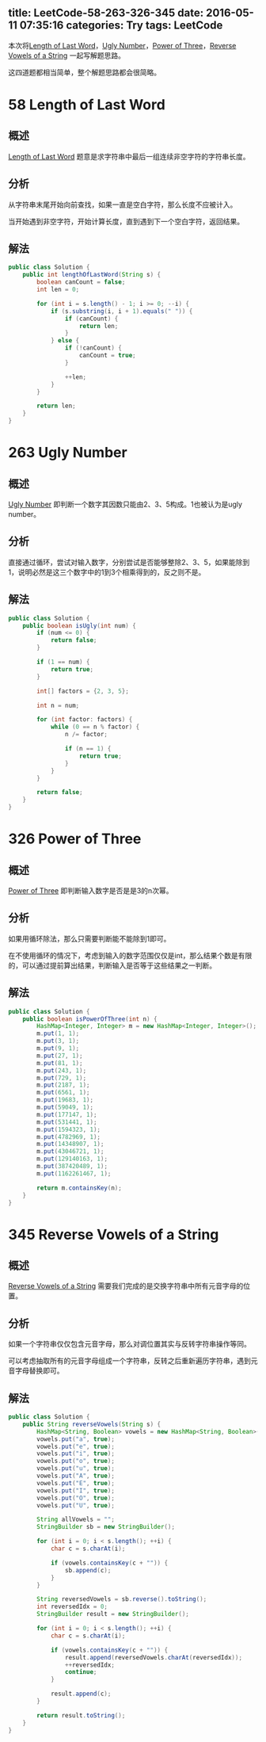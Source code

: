 title: LeetCode-58-263-326-345
date: 2016-05-11 07:35:16
categories: Try
tags: LeetCode
---

本次将[Length of Last Word](https://leetcode.com/problems/length-of-last-word/)，[Ugly Number](https://leetcode.com/problems/ugly-number/)，[Power of Three](https://leetcode.com/problems/power-of-three/)，[Reverse Vowels of a String](https://leetcode.com/problems/reverse-vowels-of-a-string/) 一起写解题思路。

这四道题都相当简单，整个解题思路都会很简略。

<!-- more -->

# 58 Length of Last Word

## 概述

[Length of Last Word](https://leetcode.com/problems/length-of-last-word/) 题意是求字符串中最后一组连续非空字符的字符串长度。

## 分析

从字符串末尾开始向前查找，如果一直是空白字符，那么长度不应被计入。

当开始遇到非空字符，开始计算长度，直到遇到下一个空白字符，返回结果。

## 解法

```java
public class Solution {
    public int lengthOfLastWord(String s) {
        boolean canCount = false;
        int len = 0;

        for (int i = s.length() - 1; i >= 0; --i) {
            if (s.substring(i, i + 1).equals(" ")) {
                if (canCount) {
                    return len;
                }
            } else {
                if (!canCount) {
                    canCount = true;
                }

                ++len;
            }
        }

        return len;
    }
}
```

# 263 Ugly Number

## 概述

[Ugly Number](https://leetcode.com/problems/ugly-number/) 即判断一个数字其因数只能由2、3、5构成。1也被认为是ugly number。

## 分析

直接通过循环，尝试对输入数字，分别尝试是否能够整除2、3、5，如果能除到1，说明必然是这三个数字中的1到3个相乘得到的，反之则不是。

## 解法

```java
public class Solution {
    public boolean isUgly(int num) {
        if (num <= 0) {
            return false;
        }

        if (1 == num) {
            return true;
        }

        int[] factors = {2, 3, 5};

        int n = num;

        for (int factor: factors) {
            while (0 == n % factor) {
                n /= factor;

                if (n == 1) {
                    return true;
                }
            }
        }

        return false;
    }
}
```

# 326 Power of Three

## 概述

[Power of Three](https://leetcode.com/problems/power-of-three/) 即判断输入数字是否是是3的n次幂。

## 分析

如果用循环除法，那么只需要判断能不能除到1即可。

在不使用循环的情况下，考虑到输入的数字范围仅仅是int，那么结果个数是有限的，可以通过提前算出结果，判断输入是否等于这些结果之一判断。

## 解法

```java
public class Solution {
    public boolean isPowerOfThree(int n) {
        HashMap<Integer, Integer> m = new HashMap<Integer, Integer>();
        m.put(1, 1);
        m.put(3, 1);
        m.put(9, 1);
        m.put(27, 1);
        m.put(81, 1);
        m.put(243, 1);
        m.put(729, 1);
        m.put(2187, 1);
        m.put(6561, 1);
        m.put(19683, 1);
        m.put(59049, 1);
        m.put(177147, 1);
        m.put(531441, 1);
        m.put(1594323, 1);
        m.put(4782969, 1);
        m.put(14348907, 1);
        m.put(43046721, 1);
        m.put(129140163, 1);
        m.put(387420489, 1);
        m.put(1162261467, 1);

        return m.containsKey(n);
    }
}
```

# 345 Reverse Vowels of a String

## 概述

[Reverse Vowels of a String](https://leetcode.com/problems/reverse-vowels-of-a-string/) 需要我们完成的是交换字符串中所有元音字母的位置。

## 分析

如果一个字符串仅仅包含元音字母，那么对调位置其实与反转字符串操作等同。

可以考虑抽取所有的元音字母组成一个字符串，反转之后重新遍历字符串，遇到元音字母替换即可。

## 解法

```java
public class Solution {
    public String reverseVowels(String s) {
        HashMap<String, Boolean> vowels = new HashMap<String, Boolean>();
        vowels.put("a", true);
        vowels.put("e", true);
        vowels.put("i", true);
        vowels.put("o", true);
        vowels.put("u", true);
        vowels.put("A", true);
        vowels.put("E", true);
        vowels.put("I", true);
        vowels.put("O", true);
        vowels.put("U", true);

        String allVowels = "";
        StringBuilder sb = new StringBuilder();

        for (int i = 0; i < s.length(); ++i) {
            char c = s.charAt(i);

            if (vowels.containsKey(c + "")) {
                sb.append(c);
            }
        }

        String reversedVowels = sb.reverse().toString();
        int reversedIdx = 0;
        StringBuilder result = new StringBuilder();

        for (int i = 0; i < s.length(); ++i) {
            char c = s.charAt(i);

            if (vowels.containsKey(c + "")) {
                result.append(reversedVowels.charAt(reversedIdx));
                ++reversedIdx;
                continue;
            }

            result.append(c);
        }

        return result.toString();
    }
}
```

